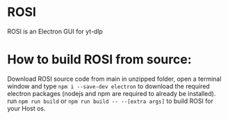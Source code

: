 # ROSI
ROSI is an Electron GUI for yt-dlp

# How to build ROSI from source:

Download ROSI source code from main
in unzipped folder, open a terminal window and type `npm i --save-dev electron` to download the required electron packages (nodejs and npm are required to already be installed).
run ``npm run build`` or ``npm run build -- --[extra args]`` to build ROSI for your Host os.
